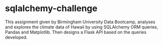 # sqlalchemy-challenge

This assignment given by Birmingham University Data Bootcamp, analyses and explores the climate data of Hawaii by using SQLAlchemy ORM queries, Pandas and Matplotlib.
Then designs a Flask API based on the queries developed.

